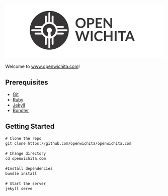 ![](cover_image.jpg)

Welcome to www.openwichita.com!

Prerequisites
-------------

- [Git](https://git-scm.com)
- [Ruby](https://www.ruby-lang.org)
- [Jekyll](http://jekyllrb.com)
- [Bundler](http://bundler.io)

Getting Started
-------------

    # Clone the repo
    git clone https://github.com/openwichita/openwichita.com

    # Change directory
    cd openwichita.com
    
    #Install dependencies
    bundle install

    # Start the server
    jekyll serve